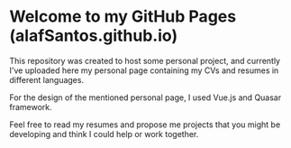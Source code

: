 # Welcome to my GitHub Pages (alafSantos.github.io)
This repository was created to host some personal project, and currently I've uploaded here my personal page containing my CVs and resumes in different languages.

For the design of the mentioned personal page, I used Vue.js and Quasar framework.

Feel free to read my resumes and propose me projects that you might be developing and think I could help or work together.